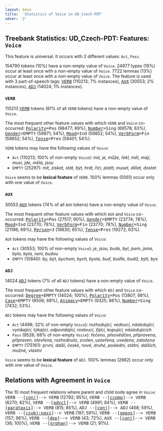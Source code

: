 ```yaml
---
layout: base
title:  'Statistics of Voice in UD_Czech-PDT'
udver: '2'
---
```


## Treebank Statistics: UD_Czech-PDT: Features: `Voice`

This feature is universal.
It occurs with 2 different values: `Act`, `Pass`.

154790 tokens (10%) have a non-empty value of `Voice`.
24977 types (19%) occur at least once with a non-empty value of `Voice`.
7722 lemmas (13%) occur at least once with a non-empty value of `Voice`.
The feature is used with 3 part-of-speech tags: <tt><a href="cs_pdt-pos-VERB.html">VERB</a></tt> (110213; 7% instances), <tt><a href="cs_pdt-pos-AUX.html">AUX</a></tt> (30553; 2% instances), <tt><a href="cs_pdt-pos-ADJ.html">ADJ</a></tt> (14024; 1% instances).

### `VERB`

110213 <tt><a href="cs_pdt-pos-VERB.html">VERB</a></tt> tokens (81% of all `VERB` tokens) have a non-empty value of `Voice`.

The most frequent other feature values with which `VERB` and `Voice` co-occurred: <tt><a href="cs_pdt-feat-Polarity.html">Polarity</a></tt><tt>=Pos</tt> (98477; 89%), <tt><a href="cs_pdt-feat-Number.html">Number</a></tt><tt>=Sing</tt> (69578; 63%), <tt><a href="cs_pdt-feat-Gender.html">Gender</a></tt><tt>=EMPTY</tt> (59871; 54%), <tt><a href="cs_pdt-feat-Mood.html">Mood</a></tt><tt>=Ind</tt> (59852; 54%), <tt><a href="cs_pdt-feat-VerbForm.html">VerbForm</a></tt><tt>=Fin</tt> (59852; 54%), <tt><a href="cs_pdt-feat-Tense.html">Tense</a></tt><tt>=Pres</tt> (59401; 54%).

`VERB` tokens may have the following values of `Voice`:

* `Act` (110213; 100% of non-empty `Voice`): <em>má, je, může, řekl, měl, mají, musí, jde, měla, jsou</em>
* `EMPTY` (25297): <em>mít, získat, stát, být, hrát, říci, platit, muset, dělat, dostat</em>

`Voice` seems to be **lexical feature** of `VERB`. 100% lemmas (5061) occur only with one value of `Voice`.

### `AUX`

30553 <tt><a href="cs_pdt-pos-AUX.html">AUX</a></tt> tokens (74% of all `AUX` tokens) have a non-empty value of `Voice`.

The most frequent other feature values with which `AUX` and `Voice` co-occurred: <tt><a href="cs_pdt-feat-Polarity.html">Polarity</a></tt><tt>=Pos</tt> (27517; 90%), <tt><a href="cs_pdt-feat-Gender.html">Gender</a></tt><tt>=EMPTY</tt> (23774; 78%), <tt><a href="cs_pdt-feat-Mood.html">Mood</a></tt><tt>=Ind</tt> (23770; 78%), <tt><a href="cs_pdt-feat-VerbForm.html">VerbForm</a></tt><tt>=Fin</tt> (23770; 78%), <tt><a href="cs_pdt-feat-Number.html">Number</a></tt><tt>=Sing</tt> (21196; 69%), <tt><a href="cs_pdt-feat-Person.html">Person</a></tt><tt>=3</tt> (19830; 65%), <tt><a href="cs_pdt-feat-Tense.html">Tense</a></tt><tt>=Pres</tt> (19272; 63%).

`AUX` tokens may have the following values of `Voice`:

* `Act` (30553; 100% of non-empty `Voice`): <em>je, jsou, bude, byl, jsem, jsme, bylo, byla, není, budou</em>
* `EMPTY` (10840): <em>by, být, bychom, bych, byste, buď, buďte, budiž, býti, bys</em>

### `ADJ`

14024 <tt><a href="cs_pdt-pos-ADJ.html">ADJ</a></tt> tokens (7% of all `ADJ` tokens) have a non-empty value of `Voice`.

The most frequent other feature values with which `ADJ` and `Voice` co-occurred: <tt><a href="cs_pdt-feat-Degree.html">Degree</a></tt><tt>=EMPTY</tt> (14024; 100%), <tt><a href="cs_pdt-feat-Polarity.html">Polarity</a></tt><tt>=Pos</tt> (13807; 98%), <tt><a href="cs_pdt-feat-Case.html">Case</a></tt><tt>=EMPTY</tt> (9506; 68%), <tt><a href="cs_pdt-feat-Animacy.html">Animacy</a></tt><tt>=EMPTY</tt> (9325; 66%), <tt><a href="cs_pdt-feat-Number.html">Number</a></tt><tt>=Sing</tt> (7432; 53%).

`ADJ` tokens may have the following values of `Voice`:

* `Act` (4498; 32% of non-empty `Voice`): <em>rozhodující, vedoucí, následující, vynikající, týkající, odpovídající, rostoucí, žijící, kupující, následujících</em>
* `Pass` (9526; 68% of non-empty `Voice`): <em>řečeno, přesvědčen, připravena, připraven, otevřena, rozhodnuto, zvolen, uzavřena, uvedeno, založena</em>
* `EMPTY` (175161): <em>první, další, české, nové, druhé, poslední, státní, dalších, možné, vlastní</em>

`Voice` seems to be **lexical feature** of `ADJ`. 100% lemmas (2662) occur only with one value of `Voice`.

## Relations with Agreement in `Voice`

The 10 most frequent relations where parent and child node agree in `Voice`:
<tt>VERB --[<tt><a href="cs_pdt-dep-conj.html">conj</a></tt>]--> VERB</tt> (12792; 95%),
<tt>VERB --[<tt><a href="cs_pdt-dep-ccomp.html">ccomp</a></tt>]--> VERB</tt> (6270; 82%),
<tt>VERB --[<tt><a href="cs_pdt-dep-advcl.html">advcl</a></tt>]--> VERB</tt> (4991; 84%),
<tt>VERB --[<tt><a href="cs_pdt-dep-parataxis.html">parataxis</a></tt>]--> VERB</tt> (815; 85%),
<tt>ADJ --[<tt><a href="cs_pdt-dep-conj.html">conj</a></tt>]--> ADJ</tt> (468; 59%),
<tt>VERB --[<tt><a href="cs_pdt-dep-csubj-pass.html">csubj:pass</a></tt>]--> VERB</tt> (197; 59%),
<tt>VERB --[<tt><a href="cs_pdt-dep-appos.html">appos</a></tt>]--> VERB</tt> (157; 96%),
<tt>VERB --[<tt><a href="cs_pdt-dep-dep.html">dep</a></tt>]--> VERB</tt> (43; 72%),
<tt>AUX --[<tt><a href="cs_pdt-dep-conj.html">conj</a></tt>]--> VERB</tt> (36; 100%),
<tt>VERB --[<tt><a href="cs_pdt-dep-orphan.html">orphan</a></tt>]--> VERB</tt> (21; 91%).

